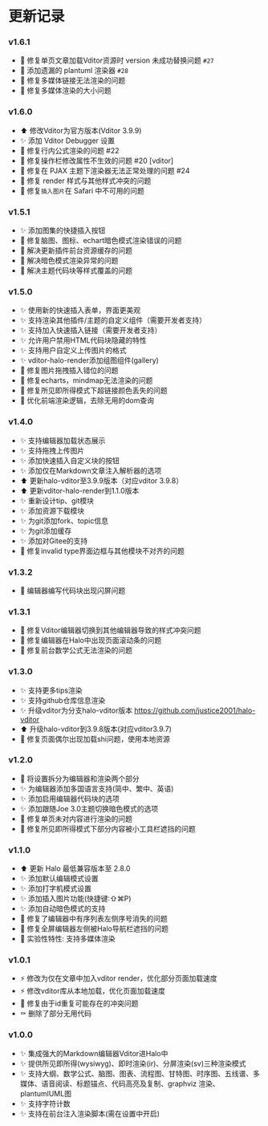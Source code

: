 # 更新记录

### v1.6.1

- 🐛 修复单页文章加载Vditor资源时 version 未成功替换问题 `#27`
- 🐛 添加遗漏的 plantuml 渲染器 `#28`
- 🐛 修复多媒体链接无法渲染的问题
- 🐛 修复多媒体渲染的大小问题

### v1.6.0

- ⬆️ 修改Vditor为官方版本(Vditor 3.9.9)
- ✨ 添加 Vditor Debugger 设置
- 🐛 修复行内公式渲染的问题 #22
- 🐛 修复操作栏修改属性不生效的问题 #20 \[vditor]
- 🐛 修复在 PJAX 主题下渲染器无法正常处理的问题 #24
- 🐛 修复 render 样式与其他样式冲突的问题
- 🐛 修复`插入图片`在 Safari 中不可用的问题

### v1.5.1

- ✨ 添加图集的快捷插入按钮
- 🐛 修复脑图、图标、echart暗色模式渲染错误的问题
- 🐛 解决更新插件前台资源缓存的问题
- 🐛 解决暗色模式渲染异常的问题
- 🐛 解决主题代码块等样式覆盖的问题

### v1.5.0

- ✨ 使用新的快速插入表单，界面更美观
- ✨ 支持渲染其他插件/主题的自定义组件（需要开发者支持）
- ✨ 支持加入快速插入链接（需要开发者支持）
- ✨ 允许用户禁用HTML代码块隐藏的特性
- ✨ 支持用户自定义上传图片的格式
- ✨ vditor-halo-render添加组图组件(gallery)
- 🐛 修复图片拖拽插入错位的问题
- 🐛 修复echarts，mindmap无法渲染的问题
- 🐛 修复所见即所得模式下超链接颜色丢失的问题
- 🚀 优化前端渲染逻辑，去除无用的dom查询

### v1.4.0

- ✨ 支持编辑器加载状态展示
- ✨ 支持拖拽上传图片
- ✨ 添加快速插入自定义块的按钮
- ✨ 添加仅在Markdown文章注入解析器的选项
- ⬆️ 更新halo-vditor至3.9.9版本（对应vditor 3.9.8）
- ⬆️ 更新vditor-halo-render到1.1.0版本
- ✨ 重新设计tip、git模块
- ✨ 添加资源下载模块
- ✨ 为git添加fork、topic信息
- ✨ 为git添加缓存
- ✨ 添加对Gitee的支持
- 🐛 修复invalid type界面边框与其他模块不对齐的问题

### v1.3.2

- 🐛 编辑器编写代码块出现闪屏问题

### v1.3.1

- 🐛 修复Vditor编辑器切换到其他编辑器导致的样式冲突问题
- 🐛 修复编辑器在Halo中出现页面滚动条的问题
- 🐛 修复前台数学公式无法渲染的问题

### v1.3.0

- ✨ 支持更多tips渲染
- ✨ 支持github仓库信息渲染
- ✨ 升级vditor为分支halo-vditor版本 https://github.com/justice2001/halo-vditor
- ⬆️ 升级halo-vditor到3.9.8版本(对应vditor3.9.7)
- 🐛 修复页面偶尔出现加载shi问题，使用本地资源

### v1.2.0

- 🚸 将设置拆分为编辑器和渲染两个部分
- ✨ 为编辑器添加多国语言支持(简中、繁中、英语)
- ✨ 添加启用编辑器代码块的选项
- ✨ 添加跟随Joe 3.0主题切换暗色模式的选项
- 🐛 修复单页未对内容进行渲染的问题
- 🐛 修复所见即所得模式下部分内容被小工具栏遮挡的问题

### v1.1.0

- ⬆️ 更新 Halo 最低兼容版本至 2.8.0
- ✨ 添加默认编辑模式设置
- ✨ 添加打字机模式设置
- ✨ 添加插入图片功能(快捷键:⇧⌘P)
- ✨ 添加自动暗色模式的支持
- 🐛 修复了编辑器中有序列表左侧序号消失的问题
- 🐛 修复全屏编辑器左侧被Halo导航栏遮挡的问题
- 🧪 实验性特性: 支持多媒体渲染

### v1.0.1

- ⚡ 修改为仅在文章中加入vditor render，优化部分页面加载速度
- ⚡ 修改vditor库从本地加载，优化页面加载速度
- 🐛 修复由于id重复可能存在的冲突问题
- ⚰️ 删除了部分无用代码

### v1.0.0

- ✨ 集成强大的Markdown编辑器Vditor进Halo中
- ✨ 提供所见即所得(wysiwyg)、即时渲染(ir)、分屏渲染(sv)三种渲染模式
- ✨ 支持大纲、数学公式、脑图、图表、流程图、甘特图、时序图、五线谱、多媒体、语音阅读、标题锚点、代码高亮及复制、graphviz 渲染、plantumlUML图
- ✨ 支持字符计数
- ✨ 支持在前台注入渲染脚本(需在设置中开启)